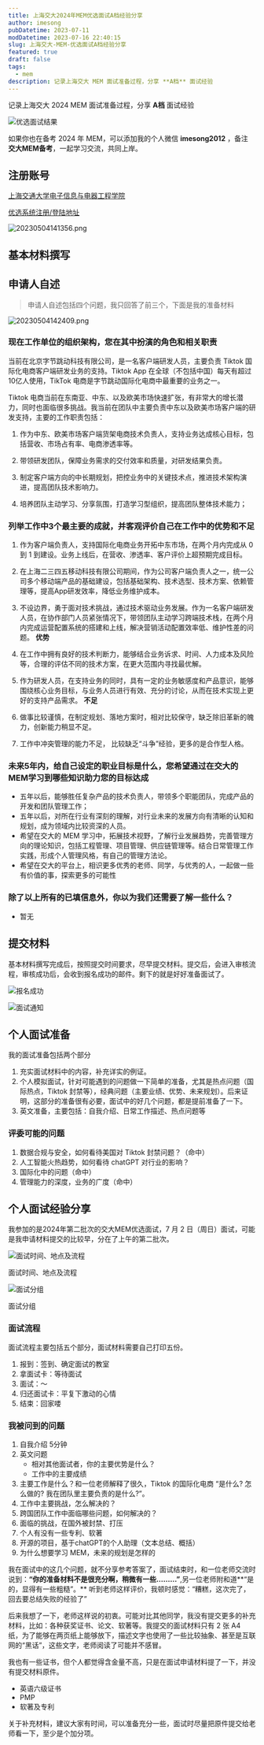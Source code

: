 ```yaml
---
title: 上海交大2024年MEM优选面试A档经验分享
author: imesong
pubDatetime: 2023-07-11
modDatetime: 2023-07-16 22:40:15
slug: 上海交大-MEM-优选面试A档经验分享
featured: true
draft: false
tags:
  - mem
description: 记录上海交大 MEM 面试准备过程，分享 **A档** 面试经验
---
```


记录上海交大 2024 MEM 面试准备过程，分享 **A档** 面试经验

![优选面试结果](./mem-interview-result.png)

如果你也在备考 2024 年 MEM，可以添加我的个人微信 **imesong2012** ，备注 **交大MEM备考**，一起学习交流，共同上岸。

<!--more-->

## 注册账号

[上海交通大学电子信息与电器工程学院](https://mem.seiee.sjtu.edu.cn/mem/index.htm)

[优选系统注册/登陆地址](https://app.seiee.sjtu.edu.cn/meme/web/register)

![20230504141356.png](./20230504141356.png)

## 基本材料撰写

## 申请人自述

> 申请人自述包括四个问题，我只回答了前三个，下面是我的准备材料

![20230504142409.png](./20230504142409.png)

### 现在工作单位的组织架构，您在其中扮演的角色和相关职责

当前在北京字节跳动科技有限公司，是一名客户端研发人员，主要负责 Tiktok 国际化电商客户端研发业务的支持。Tiktok App 在全球（不包括中国）每天有超过 10亿人使用，TikTok 电商是字节跳动国际化电商中最重要的业务之一。

Tiktok 电商当前在东南亚、中东、以及欧美市场快速扩张，有非常大的增长潜力，同时也面临很多挑战。我当前在团队中主要负责中东以及欧美市场客户端的研发支持，主要的工作职责包括：

1. 作为中东、欧美市场客户端货架电商技术负责人，支持业务达成核心目标，包括营收、市场占有率、电商渗透率等。

2. 带领研发团队，保障业务需求的交付效率和质量，对研发结果负责。

3. 制定客户端方向的中长期规划，把控业务中的关键技术点，推进技术架构演进，提高团队技术影响力。

4. 培养团队主动学习、分享氛围，打造学习型组织，提高团队整体技术能力；

### 列举工作中3个最主要的成就，并客观评价自己在工作中的优势和不足

1. 作为客户端负责人，支持国际化电商业务开拓中东市场，在两个月内完成从 0 到 1 到建设。业务上线后，在营收、渗透率、客户评价上超预期完成目标。
2. 在上海二三四五移动科技有限公司期间，作为公司客户端负责人之一，统一公司多个移动端产品的基础建设，包括基础架构、技术选型、技术方案、依赖管理等，提高App研发效率，降低业务维护成本。
3. 不设边界，勇于面对技术挑战，通过技术驱动业务发展。作为一名客户端研发人员，在协作部门人员紧张情况下，带领团队主动学习跨端技术栈，在两个月内完成运营配置系统的搭建和上线，解决营销活动配置效率低、维护性差的问题。
   **优势**

4. 在工作中拥有良好的技术判断力，能够结合业务诉求、时间、人力成本及风险等，合理的评估不同的技术方案，在更大范围内寻找最优解。
5. 作为研发人员，在支持业务的同时，具有一定的业务敏感度和产品意识，能够围绕核心业务目标，与业务人员进行有效、充分的讨论，从而在技术实现上更好的支持产品需求。
   **不足**

6. 做事比较谨慎，在制定规划、落地方案时，相对比较保守，缺乏除旧革新的魄力，创新能力稍显不足。
7. 工作中冲突管理的能力不足， 比较缺乏“斗争”经验，更多的是合作型人格。

### 未来5年内，给自己设定的职业目标是什么，您希望通过在交大的MEM学习到哪些知识助力您的目标达成

- 五年以后，能够胜任复杂产品的技术负责人，带领多个职能团队，完成产品的开发和团队管理工作；
- 五年以后，对所在行业有深刻的理解，对行业未来的发展方向有清晰的认知和规划，成为领域内比较资深的人员。
- 希望在交大的 MEM 学习中，拓展技术视野，了解行业发展趋势，完善管理方向的理论知识，包括工程管理、项目管理、供应链管理等。结合日常管理工作实践，形成个人管理风格，有自己的管理方法论。
- 希望在交大的平台上，相识更多优秀的老师、同学，与优秀的人，一起做一些有价值的事，探索更多的可能性

### 除了以上所有的已填信息外，你以为我们还需要了解一些什么？

- 暂无

## 提交材料

基本材料撰写完成后，按照提交时间要求，尽早提交材料。提交后，会进入审核流程，审核成功后，会收到报名成功的邮件。剩下的就是好好准备面试了。

![报名成功](./mem-register.png)

![面试通知](./mem-interview-schedu.png)

## 个人面试准备

我的面试准备包括两个部分

1. 充实面试材料中的内容，补充详实的例证。
2. 个人模拟面试，针对可能遇到的问题做一下简单的准备，尤其是热点问题（国际热点，Tiktok 封禁等），经典问题（主要业绩、优势、未来规划）。后来证明，这部分的准备很有必要，面试中的好几个问题，都是提前准备了一下。
3. 英文准备，主要包括：自我介绍、日常工作描述、热点问题等

### 评委可能的问题

1. 数据合规与安全，如何看待美国对 Tiktok 封禁问题？（命中）
2. 人工智能火热趋势，如何看待 chatGPT 对行业的影响？
3. 国际化中的问题（命中）
4. 管理能力的深度，业务的广度（命中）

## 个人面试经验分享

我参加的是2024年第二批次的交大MEM优选面试，7 月 2 日（周日）面试，可能是我申请材料提交的比较早，分在了上午的第二批次。

![面试时间、地点及流程](./mem-interview-place.png)

面试时间、地点及流程

![面试分组](./mem-interview-group.png)

面试分组

### 面试流程

面试流程主要包括五个部分，面试材料需要自己打印五份。

1. 报到：签到、确定面试的教室
2. 拿面试卡：等待面试
3. 面试：～
4. 归还面试卡：平复下激动的心情
5. 结束：回家喽

### **我被问到的问题**

1. 自我介绍 5分钟
2. 英文问题
   - 相对其他面试者，你的主要优势是什么？
   - 工作中的主要成绩
3. 主要工作是什么？和一位老师解释了很久，Tiktok 的国际化电商 “是什么? 怎么做的? 我在团队里主要负责的是什么?”。
4. 工作中主要挑战，怎么解决的？
5. 跨国团队工作中面临哪些问题，如何解决的？
6. 面临的挑战，在国外被封禁、打压
7. 个人有没有一些专利、软著
8. 开源的项目，基于chatGPT的个人助理（文本总结、概括）
9. 为什么想要学习 MEM，未来的规划是怎样的

我在面试中的这几个问题，就不分享参考答案了，面试结束时，和一位老师交流时说到：**“你的准备材料不是很充分啊，稍微有一些………”**,另一位老师附和道**“是的，显得有一些粗糙”。** 听到老师这样评价，我顿时感觉：“糟糕，这次完了，回去要总结失败的经验了”

后来我想了一下，老师这样说的初衷。可能对比其他同学，我没有提交更多的补充材料，比如：各种获奖证书、论文、软著等。我提交的面试材料只有 2 张 A4 纸，为了能够在两页纸上能够放下，描述文字也使用了一些比较抽象、甚至是互联网的“黑话”，这些文字，老师阅读了可能并不感冒。

我也有一些证书，但个人都觉得含金量不高，只是在面试申请材料提了一下，并没有提交材料原件。

- 英语六级证书
- PMP
- 软著及专利

关于补充材料，建议大家有时间，可以准备充分一些，面试时尽量把原件提交给老师看一下，至少是个加分项。
